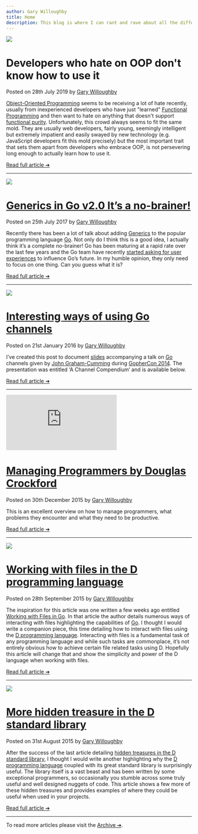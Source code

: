 ```yaml
---
author: Gary Willoughby
title: Home
description: This blog is where I can rant and rave about all the different aspects of software development, save code and ideas for later and somewhere where readers and I can both learn from each other. What better way is there to reach other like minded developers than to keep a journal of ideas and thoughts that hopefully will help our community as a whole. Plus, it’s also a storage facility for me, so I don’t forget this stuff!
---
```


[![]($root-path$/articles/images/developers-who-hate-on-oop-don't-know-how-to-use-it.jpg)]($root-path$/articles/developers-who-hate-on-oop-don't-know-how-to-use-it.html)

# Developers who hate on OOP don't know how to use it

<time>Posted on 28th July 2019 by [Gary Willoughby]($root-path$/pages/about.html)</time>

[Object-Oriented Programming](https://en.wikipedia.org/wiki/Object-oriented_programming) seems to be receiving a lot of hate recently, usually from inexperienced developers who have just "learned" [Functional Programming](https://en.wikipedia.org/wiki/Functional_programming) and then want to hate on anything that doesn't support [functional purity](https://en.wikipedia.org/wiki/Pure_function). Unfortunately, this crowd always seems to fit the same mold. They are usually web developers, fairly young, seemingly intelligent but extremely impatient and easily swayed by new technology (e.g. JavaScript developers fit this mold precisely) but the most important trait that sets them apart from developers who embrace OOP, is not persevering long enough to actually learn how to use it.

<a href="$root-path$/articles/developers-who-hate-on-oop-don't-know-how-to-use-it.html" class="button">Read full article ➔</a>

---

[![]($root-path$/articles/images/generics-in-go2-Its-a-no-brainer-banner.jpg)]($root-path$/articles/generics-in-go2-Its-a-no-brainer.html)

# [Generics in Go v2.0 It’s a no-brainer!]($root-path$/articles/generics-in-go2-Its-a-no-brainer.html)

<time>Posted on 25th July 2017 by [Gary Willoughby]($root-path$/pages/about.html)</time>

Recently there has been a lot of talk about adding [Generics](https://en.wikipedia.org/wiki/Generic_programming) to the popular programming language [Go](https://golang.org/). Not only do I think this is a good idea, I actually think it’s a complete no-brainer! Go has been maturing at a rapid rate over the last few years and the Go team have recently [started asking for user experiences](https://github.com/golang/go/wiki/ExperienceReports) to influence Go’s future. In my humble opinion, they only need to focus on one thing. Can you guess what it is?

<a href="$root-path$/articles/generics-in-go2-Its-a-no-brainer.html" class="button">Read full article ➔</a>

---

[![]($root-path$/articles/images/interesting-ways-of-using-go-channels-banner.jpg)]($root-path$/articles/interesting-ways-of-using-go-channels.html)

# [Interesting ways of using Go channels]($root-path$/articles/interesting-ways-of-using-go-channels.html)

<time>Posted on 21st January 2016 by [Gary Willoughby]($root-path$/pages/about.html)</time>

I’ve created this post to document [slides](https://www.slideshare.net/cloudflare/a-channel-compendium) accompanying a talk on [Go](https://golang.org/) channels given by [John Graham-Cumming](https://en.wikipedia.org/wiki/John_Graham-Cumming) during [GopherCon 2014](https://www.gophercon.com/). The presentation was entitled ‘A Channel Compendium‘ and is available below.

<a href="$root-path$/articles/interesting-ways-of-using-go-channels.html" class="button">Read full article ➔</a>

---

<iframe class="youtube" src="https://www.youtube.com/embed/NPlMcUxFOlY" frameborder="0" allowfullscreen></iframe>

# [Managing Programmers by Douglas Crockford]($root-path$/articles/managing-programmers-by-douglas-crockford.html)

<time>Posted on 30th December 2015 by [Gary Willoughby]($root-path$/pages/about.html)</time>

This is an excellent overview on how to manage programmers, what problems they encounter and what they need to be productive.

<a href="$root-path$/articles/managing-programmers-by-douglas-crockford.html" class="button">Read full article ➔</a>

---

[![]($root-path$/articles/images/working-with-files-in-the-d-programming-language-banner.jpg)]($root-path$/articles/working-with-files-in-the-d-programming-language.html)

# [Working with files in the D programming language]($root-path$/articles/working-with-files-in-the-d-programming-language.html)

<time>Posted on 28th September 2015 by [Gary Willoughby]($root-path$/pages/about.html)</time>

The inspiration for this article was one written a few weeks ago entitled [Working with Files in Go](https://www.devdungeon.com/content/working-files-go). In that article the author details numerous ways of interacting with files highlighting the capabilities of [Go](https://golang.org/). I thought I would write a companion piece, this time detailing how to interact with files using the [D programming language](https://dlang.org/). Interacting with files is a fundamental task of any programming language and while such tasks are commonplace, it’s not entirely obvious how to achieve certain file related tasks using D. Hopefully this article will change that and show the simplicity and power of the D language when working with files.

<a href="$root-path$/articles/working-with-files-in-the-d-programming-language.html" class="button">Read full article ➔</a>

---

[![]($root-path$/articles/images/more-hidden-treasure-in-the-d-standard-library-banner.jpg)]($root-path$/articles/more-hidden-treasure-in-the-d-standard-library.html)

# [More hidden treasure in the D standard library]($root-path$/articles/more-hidden-treasure-in-the-d-standard-library.html)

<time>Posted on 31st August 2015 by [Gary Willoughby]($root-path$/pages/about.html)</time>

After the success of the last article detailing [hidden treasures in the D standard library]($root-path$/articles/hidden-treasure-in-the-d-standard-library.html), I thought I would write another highlighting why the [D programming language](https://dlang.org/) coupled with its great standard library is surprisingly useful. The library itself is a vast beast and has been written by some exceptional programmers, so occasionally you stumble across some truly useful and well designed nuggets of code. This article shows a few more of these hidden treasures and provides examples of where they could be useful when used in your projects.

<a href="$root-path$/articles/more-hidden-treasure-in-the-d-standard-library.html" class="button">Read full article ➔</a>

---

To read more articles please visit the [Archive ➔]($root-path$/pages/archive.html).
